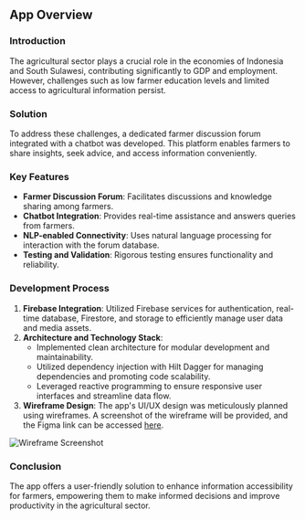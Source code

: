 ## App Overview

### Introduction
The agricultural sector plays a crucial role in the economies of Indonesia and South Sulawesi, contributing significantly to GDP and employment. However, challenges such as low farmer education levels and limited access to agricultural information persist.

### Solution
To address these challenges, a dedicated farmer discussion forum integrated with a chatbot was developed. This platform enables farmers to share insights, seek advice, and access information conveniently.

### Key Features
- **Farmer Discussion Forum**: Facilitates discussions and knowledge sharing among farmers.
- **Chatbot Integration**: Provides real-time assistance and answers queries from farmers.
- **NLP-enabled Connectivity**: Uses natural language processing for interaction with the forum database.
- **Testing and Validation**: Rigorous testing ensures functionality and reliability.

### Development Process
1. **Firebase Integration**: Utilized Firebase services for authentication, real-time database, Firestore, and storage to efficiently manage user data and media assets.
2. **Architecture and Technology Stack**:
   - Implemented clean architecture for modular development and maintainability.
   - Utilized dependency injection with Hilt Dagger for managing dependencies and promoting code scalability.
   - Leveraged reactive programming to ensure responsive user interfaces and streamline data flow.
3. **Wireframe Design**: The app's UI/UX design was meticulously planned using wireframes. A screenshot of the wireframe will be provided, and the Figma link can be accessed [here](https://www.figma.com/file/ALPxL8hib3Sj4j7uqsH3ox/eFarm?type=design&node-id=86%3A121&mode=design&t=Gia4F02VOIHBCITf-1).

![Wireframe Screenshot](mockups.png)

### Conclusion
The app offers a user-friendly solution to enhance information accessibility for farmers, empowering them to make informed decisions and improve productivity in the agricultural sector.
